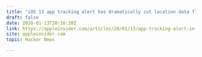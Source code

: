 ```yaml
---
title: "iOS 13 app tracking alert has dramatically cut location data flow to ad industry"
draft: false
date: 2020-01-13T20:16:20Z
link: https://appleinsider.com/articles/20/01/13/app-tracking-alert-in-ios-13-has-dramatically-cut-location-data-flow-to-ad-industry?utm_medium=RSS&utm_source=hune
site: appleinsider.com
topic: Hacker News  

---
```

